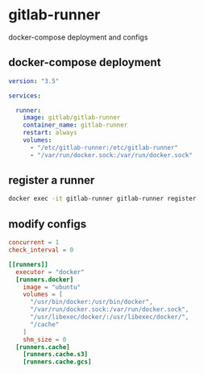 # gitlab-runner

docker-compose deployment and configs

## docker-compose deployment

```yaml
version: "3.5"

services:

  runner:
    image: gitlab/gitlab-runner
    container_name: gitlab-runner
    restart: always
    volumes:
      - "/etc/gitlab-runner:/etc/gitlab-runner"
      - "/var/run/docker.sock:/var/run/docker.sock"
```

## register a runner

```bash
docker exec -it gitlab-runner gitlab-runner register
```

## modify configs

```toml
concurrent = 1
check_interval = 0

[[runners]]
  executor = "docker"
  [runners.docker]
    image = "ubuntu"
    volumes = [
      "/usr/bin/docker:/usr/bin/docker",
      "/var/run/docker.sock:/var/run/docker.sock",
      "/usr/libexec/docker/:/usr/libexec/docker/",
      "/cache"
    ]
    shm_size = 0
  [runners.cache]
    [runners.cache.s3]
    [runners.cache.gcs]
```
